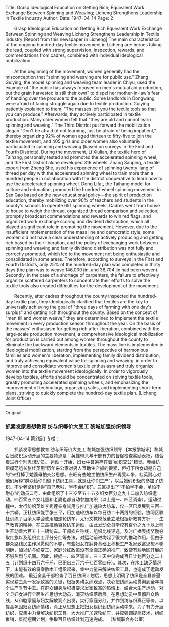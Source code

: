 Title: Grasp Ideological Education on Getting Rich; Equivalent Work Exchange Between Spinning and Weaving; Licheng Strengthens Leadership in Textile Industry
Author:
Date: 1947-04-14
Page: 2

　　Grasp Ideological Education on Getting Rich
    Equivalent Work Exchange Between Spinning and Weaving
    Licheng Strengthens Leadership in Textile Industry
    [Report from this newspaper in Licheng] The main characteristics of the ongoing hundred-day textile movement in Licheng are: heroes taking the lead, coupled with strong supervision, inspection, rewards, and commendations from cadres, combined with individual ideological mobilization.

　　At the beginning of the movement, women generally had the misconception that "spinning and weaving are for public use." Zhang Guiying, the model spinning and weaving team leader in Chiyu, used the example of "the public has always focused on men's mutual aid production, but the grain harvested is still their own" to dispel her mother-in-law's fear of handing over the produce to the public. Some landlords in Dongwang were afraid of facing struggle again due to textile production. Guiying patiently explained to them, "The masses left you the textile tools so that you can produce." Afterwards, they actively participated in textile production. Many older women felt that "they are old and cannot learn spinning and weaving." The Third District put forward the mobilization slogan "Don't be afraid of not learning, just be afraid of being impatient," thereby organizing 92% of women aged thirteen to fifty-five to join the textile movement, and 405 girls and older women also voluntarily participated in spinning and weaving (based on surveys in the First and Fourth Districts). During the movement, Li Xiulian, the textile hero of Taihang, personally tested and promoted the accelerated spinning wheel, and the First District alone developed 316 wheels. Zhang Sanping, a textile expert from Zheng She, used his experience of spinning twenty liang of thread per day with the accelerated spinning wheel to train more than a hundred people in collaboration with the district cooperative to learn how to use the accelerated spinning wheel. Dong Lifat, the Taihang model for culture and education, promoted the hundred-wheel spinning movement in San Gao based on the new educational policy—the spirit of production education, thereby mobilizing over 90% of teachers and students in the county's schools to operate 651 spinning wheels. Cadres went from house to house to weigh the thread, organized thread comparison and selection, promptly broadcast commendations and rewards to win red flags, and organized work exchange scoring and dividend distribution, which all played a significant role in promoting the movement. However, due to the insufficient implementation of the mass line and democratic style, some women did not have a clear understanding of actively producing and getting rich based on their liberation, and the policy of exchanging work between spinning and weaving and family dividend distribution was not fully and correctly promoted, which led to the movement not being enthusiastic and consolidated in some areas. Therefore, according to surveys in the First and Fourth Districts, only 25% of the hundred-day plan was completed in thirty days (the plan was to weave 146,000 jin, and 36,704 jin had been woven). Secondly, in the case of a shortage of carpenters, the failure to effectively organize scattered carpenters to concentrate their efforts to solve the textile tools also created difficulties for the development of the movement.

　　Recently, after cadres throughout the county inspected the hundred-day textile plan, they ideologically clarified that textiles are the key to universally achieving the goal of "three days of farming with one day's surplus" and getting rich throughout the county. Based on the concept of "men till and women weave," they are determined to implement the textile movement in every production season throughout the year. On the basis of the masses' enthusiasm for getting rich after liberation, combined with the large-scale production movement, a comprehensive ideological mobilization for production is carried out among women throughout the county to eliminate the backward elements in textiles. The mass line is implemented in ideological mobilization, starting from the perspective of harmonious families and women's liberation, implementing family dividend distribution, and truly achieving equivalent value for spinning and weaving, in order to improve and consolidate women's textile enthusiasm and truly organize women into the textile movement ideologically. In order to vigorously develop textiles, efforts should be concentrated on solving textile tools, greatly promoting accelerated spinning wheels, and emphasizing the improvement of technology, organizing sales, and implementing short-term plans, striving to quickly complete the hundred-day textile plan.
              (Licheng Joint Office)



<hr /> 

Original: 


### 抓紧发家思想教育  纺与织等价大变工  黎城加强纺织领导

1947-04-14
第2版()
专栏：

　　抓紧发家思想教育
    纺与织等价大变工
    黎城加强纺织领导
    【本报黎城讯】黎城百日纺织运动开展的主要特点是：英雄带头与干部有力的督促检查奖励表扬，结合着进行个别思想动员。
    运动一开始，妇女中普遍存在着“纺织交公”错觉。赤峪纺织模范组长张桂英用“历年来公家对男人互助生产抓的很紧，但打下粮食却是自己的”来打掉了她婆母怕交公思想。东旺有些地主怕纺织生产再受斗争，桂英耐心对他们解释“群众给你们留下纺织工具，就是让你们生产”，以后她们积极的参加了纺织。不少老婆们觉得“自己老啦，学不会纺织”。三区提出了“不怕学不会，单怕不耐心”的动员口号，由此组织了十三岁至五十五岁妇女百分之九十二加入纺织运动，四百零五个女儿童和老婆也都自动参加纺织（以上是一、四区调查）。运动过程中，太行纺织英雄李秀莲亲身试用与推广加速轮大纺车，仅一区已发展到三百一十六辆。正社纺织能手张三平，用加速轮纺车以每日纺二十两线的经验，协同区联社训练了百余人学会使用加速轮纺车。太行文教模范董立法根据新教育方针——生产教育的精神，在三高推动百轮纺车运动，由此发动全县学校有百分之九十以上师生开动着六百五十一辆纺车。干部挨户称线，组织比线评选，及时广播表扬奖励夺取红旗以及组织变工评分分红等办法，对运动前进均起了很大的推动作用。但由于群众路线民主作风贯彻的不够，有些妇女在翻身基础上积极生产发家致富思想不够明确，加以纺与织变工、家庭分红政策没有全面正确的推广，致使有些地区开展的不够热烈与巩固。因此，根据一、四区调查，三十天中仅完成百日计划百分之二十五（计划织十四万六千斤，已织出三万六千七百零四斤）。其次，在木工缺乏情况下，未能有效的将零散木工组织起来，集中力量来解决纺织工具，也造成了运动发展的困难。
    最近全县干部检查了百日纺织计划后，思想上明确了纺织是全县普遍实现耕三余一发家致富的关键，根据男耕女织观点，决心把纺织运动贯彻到全年每个生产季节中去。在群众翻身后积极要求发家致富的热情上，结合大生产运动，对全县妇女进行全面生产思想大动员，消灭纺织落后层。在思想动员中贯彻群众路线，从和睦家庭与妇女解放观点出发，实行家庭分红，并作到纺与织真正等价，以提高巩固妇女纺织情绪，真正从思想上把妇女组织到纺织运动中来。为了有力开展纺织，应集中力量解决纺织工具，大大推广加速轮纺车，并应强调提高技术，组织推销，贯彻短期计划，争取百日纺织计划迅速完成。
              （黎城联合办公室）
